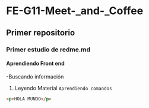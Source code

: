 # FE-G11-Meet-_and-_Coffee
## Primer repositorio
### Primer estudio de redme.md
#### Aprendiendo Front end
-Buscando información
1. Leyendo Material
```Aprendiendo comandos```
```html
<p>HOLA MUNDO</p>
```
